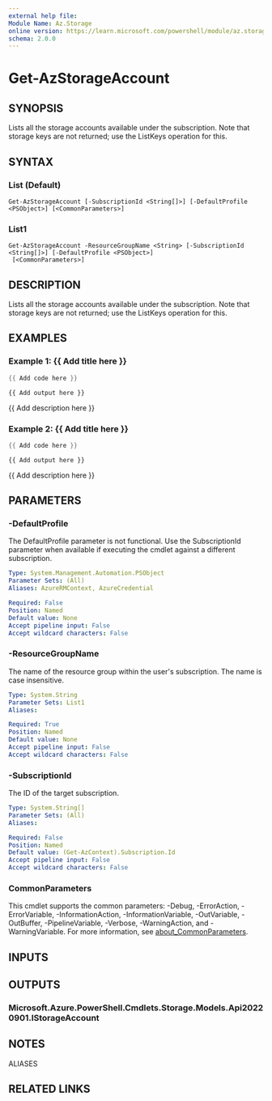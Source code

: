 ```yaml
---
external help file:
Module Name: Az.Storage
online version: https://learn.microsoft.com/powershell/module/az.storage/get-azstorageaccount
schema: 2.0.0
---
```


# Get-AzStorageAccount

## SYNOPSIS
Lists all the storage accounts available under the subscription.
Note that storage keys are not returned; use the ListKeys operation for this.

## SYNTAX

### List (Default)
```
Get-AzStorageAccount [-SubscriptionId <String[]>] [-DefaultProfile <PSObject>] [<CommonParameters>]
```

### List1
```
Get-AzStorageAccount -ResourceGroupName <String> [-SubscriptionId <String[]>] [-DefaultProfile <PSObject>]
 [<CommonParameters>]
```

## DESCRIPTION
Lists all the storage accounts available under the subscription.
Note that storage keys are not returned; use the ListKeys operation for this.

## EXAMPLES

### Example 1: {{ Add title here }}
```powershell
{{ Add code here }}
```

```output
{{ Add output here }}
```

{{ Add description here }}

### Example 2: {{ Add title here }}
```powershell
{{ Add code here }}
```

```output
{{ Add output here }}
```

{{ Add description here }}

## PARAMETERS

### -DefaultProfile
The DefaultProfile parameter is not functional.
Use the SubscriptionId parameter when available if executing the cmdlet against a different subscription.

```yaml
Type: System.Management.Automation.PSObject
Parameter Sets: (All)
Aliases: AzureRMContext, AzureCredential

Required: False
Position: Named
Default value: None
Accept pipeline input: False
Accept wildcard characters: False
```

### -ResourceGroupName
The name of the resource group within the user's subscription.
The name is case insensitive.

```yaml
Type: System.String
Parameter Sets: List1
Aliases:

Required: True
Position: Named
Default value: None
Accept pipeline input: False
Accept wildcard characters: False
```

### -SubscriptionId
The ID of the target subscription.

```yaml
Type: System.String[]
Parameter Sets: (All)
Aliases:

Required: False
Position: Named
Default value: (Get-AzContext).Subscription.Id
Accept pipeline input: False
Accept wildcard characters: False
```

### CommonParameters
This cmdlet supports the common parameters: -Debug, -ErrorAction, -ErrorVariable, -InformationAction, -InformationVariable, -OutVariable, -OutBuffer, -PipelineVariable, -Verbose, -WarningAction, and -WarningVariable. For more information, see [about_CommonParameters](http://go.microsoft.com/fwlink/?LinkID=113216).

## INPUTS

## OUTPUTS

### Microsoft.Azure.PowerShell.Cmdlets.Storage.Models.Api20220901.IStorageAccount

## NOTES

ALIASES

## RELATED LINKS

